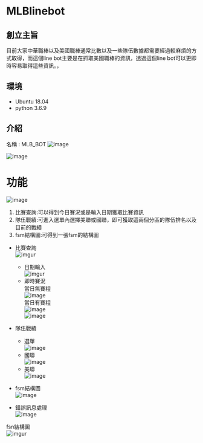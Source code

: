 # MLBlinebot

## 創立主旨
目前大家中華職棒以及美國職棒通常比數以及一些隊伍數據都需要經過較麻煩的方式取得，而這個line bot主要是在抓取美國職棒的資訊，透過這個line bot可以更即時容易取得這些資訊。，

## 環境
- Ubuntu 18.04
- python 3.6.9

## 介紹
名稱 : MLB_BOT
![image](https://github.com/andy78644/MLBlinebot/blob/master/image/%E5%B0%81%E9%9D%A2.PNG)

![image](https://github.com/andy78644/MLBlinebot/blob/master/image/%E8%B3%87%E8%A8%8A.PNG)


# 功能
![image](https://github.com/andy78644/MLBlinebot/blob/master/image/%E5%8A%9F%E8%83%BD%E9%81%B8%E5%96%AE.PNG)

1. 比賽查詢:可以得到今日賽況或是輸入日期獲取比賽資訊
2. 隊伍戰績:可進入選單內選擇美聯或國聯，即可獲取這兩個分區的隊伍排名以及目前的戰績
3. fsm結構圖:可得到一張fsm的結構圖

- 比賽查詢  
![imgur](https://github.com/andy78644/MLBlinebot/blob/master/image/%E8%B3%BD%E6%B3%81test.PNG)  
    - 日期輸入  
![imgur](https://github.com/andy78644/MLBlinebot/blob/master/image/%E6%97%A5%E6%9C%9F%E9%81%B8%E6%93%87.PNG)
    - 即時賽況  
當日無賽程  
![image](https://github.com/andy78644/MLBlinebot/blob/master/image/%E8%B3%BD%E6%B3%81.PNG)  
當日有賽程  
![image](https://github.com/andy78644/MLBlinebot/blob/master/image/%E6%88%B0%E7%B8%BE1.PNG)  
![image](https://github.com/andy78644/MLBlinebot/blob/master/image/%E8%B3%BD%E6%B3%812.PNG)  

- 隊伍戰績  
  - 選單  
  ![image](https://github.com/andy78644/MLBlinebot/blob/master/image/%E9%81%B8%E6%93%87%E8%81%AF%E7%9B%9F.PNG)  
  - 國聯    
  ![image](https://github.com/andy78644/MLBlinebot/blob/master/image/%E5%9C%8B%E8%81%AF.PNG)
  - 美聯   
  ![image](https://github.com/andy78644/MLBlinebot/blob/master/image/%E7%BE%8E%E8%81%AF.PNG)  
  
- fsm結構圖  
![image](https://github.com/andy78644/MLBlinebot/blob/master/image/fsm.PNG)


- 錯誤訊息處理  
![image](https://github.com/andy78644/MLBlinebot/blob/master/image/%E9%8C%AF%E8%AA%A4%E8%A8%8A%E6%81%AF.PNG)  


fsn結構圖  
![imgur](https://i.imgur.com/sDT8I14.png)






